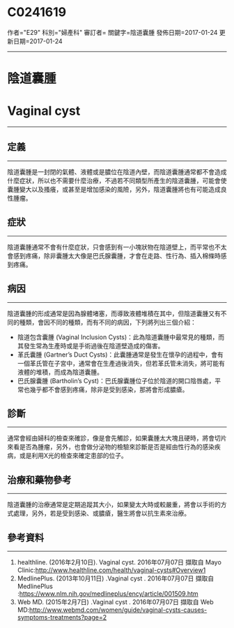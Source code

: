 # C0241619
作者="E29"
科別="婦產科"
審訂者=
關鍵字=陰道囊腫
發佈日期=2017-01-24
更新日期=2017-01-24

----------
# 陰道囊腫
# Vaginal cyst
----------
## 定義
----------

陰道囊腫是一封閉的氣體、液體或是膿位在陰道內壁，而陰道囊腫通常都不會造成什麼症狀，所以也不需要什麼治療，不過若不同類型所產生的陰道囊腫，可能會使囊腫變大以及搔癢，或甚至是增加感染的風險，另外，陰道囊腫將也有可能造成良性腫瘤。

## 症狀
----------

陰道囊腫通常不會有什麼症狀，只會感到有一小塊狀物在陰道壁上，而平常也不太會感到疼痛，除非囊腫太大像是巴氏腺囊腫，才會在走路、性行為、插入棉條時感到疼痛。

## 病因
----------

陰道囊腫的形成通常是因為腺體堵塞，而導致液體堆積在其中，但陰道囊腫又有不同的種類，會因不同的種類，而有不同的病因，下列將列出三個介紹：

- 陰道包含囊腫 (Vaginal Inclusion Cysts)：此為陰道囊腫中最常見的種類，而其發生常為生產時或是手術過後在陰道壁造成的傷害。
- 革氏囊腫 (Gartner’s Duct Cysts)：此囊腫通常是發生在懷孕的過程中，會有一個革氏管在子宮中，通常會在生產過後消失，但若革氏管未消失，將可能有液體的堆積，而成為陰道囊腫。
- 巴氏腺囊腫 (Bartholin’s Cyst)：巴氏腺囊腫位子位於陰道的開口陰唇處，平常也幾乎都不會感到疼痛，除非是受到感染，那將會形成膿瘡。
## 診斷
----------

通常會經由婦科的檢查來確診，像是會先觸診，如果囊腫太大塊且硬時，將會切片來看是否為腫瘤，另外，也會做分泌物的檢驗來診斷是否是經由性行為的感染疾病，或是利用X光的檢查來確定患部的位子。

## 治療和藥物參考
----------

陰道囊腫的治療通常是定期追蹤其大小，如果變太大時或較嚴重，將會以手術的方式處理，另外，若是受到感染、或膿瘡，醫生將會以抗生素來治療。

## 參考資料
----------
1. healthline. (2016年2月10日). Vaginal cyst. 2016年07月07日 擷取自 Mayo Clinic:http://www.healthline.com/health/vaginal-cysts#Overview1
2. MedlinePlus. (2013年10月11日) .Vaginal cyst . 2016年07月07日 擷取自 MedlinePlus :https://www.nlm.nih.gov/medlineplus/ency/article/001509.htm
3. Web MD. (2015年2月7日) .Vaginal cyst . 2016年07月07日 擷取自 Web MD:http://www.webmd.com/women/guide/vaginal-cysts-causes-symptoms-treatments?page=2



